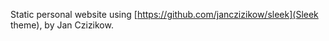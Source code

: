 Static personal website using [https://github.com/janczizikow/sleek](Sleek theme), by Jan Czizikow.
